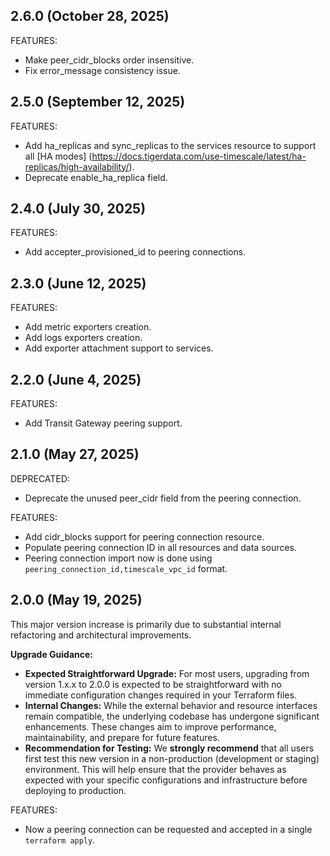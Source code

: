 ## 2.6.0 (October 28, 2025)

FEATURES:
- Make peer_cidr_blocks order insensitive.
- Fix error_message consistency issue.


## 2.5.0 (September 12, 2025)

FEATURES:
- Add ha_replicas and sync_replicas to the services resource to support all [HA modes] (https://docs.tigerdata.com/use-timescale/latest/ha-replicas/high-availability/).
- Deprecate enable_ha_replica field.


## 2.4.0 (July 30, 2025)

FEATURES:
- Add accepter_provisioned_id to peering connections.


## 2.3.0 (June 12, 2025)

FEATURES:
- Add metric exporters creation.
- Add logs exporters creation.
- Add exporter attachment support to services.


## 2.2.0 (June 4, 2025)

FEATURES:
- Add Transit Gateway peering support.


## 2.1.0 (May 27, 2025)

DEPRECATED:
- Deprecate the unused peer_cidr field from the peering connection.

FEATURES:
- Add cidr_blocks support for peering connection resource.
- Populate peering connection ID in all resources and data sources.
- Peering connection import now is done using `peering_connection_id,timescale_vpc_id` format.


## 2.0.0 (May 19, 2025)

This major version increase is primarily due to substantial internal refactoring and architectural improvements.

**Upgrade Guidance:**

* **Expected Straightforward Upgrade:** For most users, upgrading from version 1.x.x to 2.0.0 is expected to be straightforward with no immediate configuration changes required in your Terraform files.
* **Internal Changes:** While the external behavior and resource interfaces remain compatible, the underlying codebase has undergone significant enhancements. These changes aim to improve performance, maintainability, and prepare for future features.
* **Recommendation for Testing:** We **strongly recommend** that all users first test this new version in a non-production (development or staging) environment. This will help ensure that the provider behaves as expected with your specific configurations and infrastructure before deploying to production.

FEATURES:
- Now a peering connection can be requested and accepted in a single `terraform apply`.